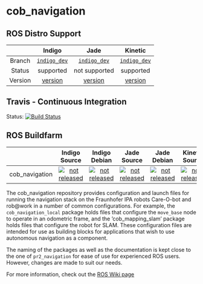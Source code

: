 cob_navigation
===========

## ROS Distro Support

|         | Indigo | Jade | Kinetic |
|:-------:|:------:|:----:|:-------:|
| Branch  | [`indigo_dev`](https://github.com/ipa320/cob_navigation/tree/indigo_dev) | [`indigo_dev`](https://github.com/ipa320/cob_navigation/tree/indigo_dev) | [`indigo_dev`](https://github.com/ipa320/cob_navigation/tree/indigo_dev) |
| Status  |  supported | not supported |  supported |
| Version | [version](http://repositories.ros.org/status_page/ros_indigo_default.html?q=cob_navigation) | [version](http://repositories.ros.org/status_page/ros_jade_default.html?q=cob_navigation) | [version](http://repositories.ros.org/status_page/ros_kinetic_default.html?q=cob_navigation) |

## Travis - Continuous Integration

Status: [![Build Status](https://app.travis-ci.com/ipa320/cob_navigation.svg?branch=indigo_dev)](https://app.travis-ci.com/ipa320/cob_navigation)

## ROS Buildfarm

|         | Indigo Source | Indigo Debian | Jade Source | Jade Debian |  Kinetic Source  |  Kinetic Debian |
|:-------:|:-------------------:|:-------------------:|:-------------------:|:-------------------:|:-------------------:|:-------------------:|
| cob_navigation | [![not released](http://build.ros.org/buildStatus/icon?job=Isrc_uT__cob_navigation__ubuntu_trusty__source)](http://build.ros.org/view/Isrc_uT/job/Isrc_uT__cob_navigation__ubuntu_trusty__source/) | [![not released](http://build.ros.org/buildStatus/icon?job=Ibin_uT64__cob_navigation__ubuntu_trusty_amd64__binary)](http://build.ros.org/view/Ibin_uT64/job/Ibin_uT64__cob_navigation__ubuntu_trusty_amd64__binary/) | [![not released](http://build.ros.org/buildStatus/icon?job=Jsrc_uT__cob_navigation__ubuntu_trusty__source)](http://build.ros.org/view/Jsrc_uT/job/Jsrc_uT__cob_navigation__ubuntu_trusty__source/) | [![not released](http://build.ros.org/buildStatus/icon?job=Jbin_uT64__cob_navigation__ubuntu_trusty_amd64__binary)](http://build.ros.org/view/Jbin_uT64/job/Jbin_uT64__cob_navigation__ubuntu_trusty_amd64__binary/) | [![not released](http://build.ros.org/buildStatus/icon?job=Ksrc_uX__cob_navigation__ubuntu_xenial__source)](http://build.ros.org/view/Ksrc_uX/job/Ksrc_uX__cob_navigation__ubuntu_xenial__source/) | [![not released](http://build.ros.org/buildStatus/icon?job=Kbin_uX64__cob_navigation__ubuntu_xenial_amd64__binary)](http://build.ros.org/view/Kbin_uX64/job/Kbin_uX64__cob_navigation__ubuntu_xenial_amd64__binary/) |


The cob_navigation repository provides configuration and launch files for running the navigation stack on the Fraunhofer IPA robots Care-O-bot and rob@work in a number of common configurations.
For example, the `cob_navigation_local` package holds files that configure the `move_base` node to operate in an odometric frame, and the ’cob_mapping_slam’ package holds files that configure the robot for SLAM.
These configuration files are intended for use as building blocks for applications that wish to use autonomous navigation as a component.

The naming of the packages as well as the documentation is kept close to the one of `pr2_navigation` for ease of use for experienced ROS users. However, changes are made to suit our needs.

For more information, check out the [ROS Wiki page](http://wiki.ros.org/cob_navigation "cob_navigation wiki page")

